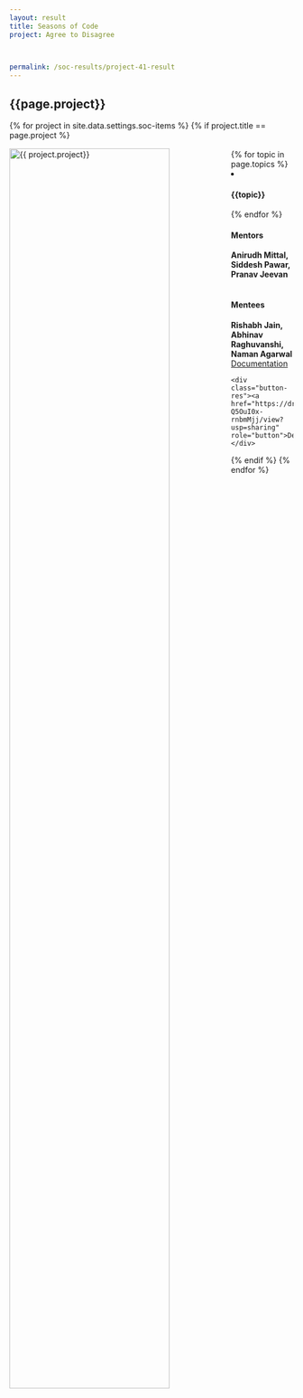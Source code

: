 ```yaml
---
layout: result
title: Seasons of Code
project: Agree to Disagree


    
permalink: /soc-results/project-41-result
---
```


<h2 class="display1 m-3 p-3 text-center customcol">{{page.project}}</h2>
{% for project in site.data.settings.soc-items %}
{% if project.title == page.project %}

<div>
    <img src="{{ site.baseurl }}/{{ project.image }}"  width = "75%" height="auto"  alt="{{ project.project}}" class="border rounded" style = "float: left; margin-top: 3%; margin-right: 3%">
</div>


<div class="mentor-mentee-section">
    <br>
        {% for topic in page.topics %}
        <li><h4 class="text-primary text-center">{{topic}}</h4></li>
        {% endfor %}
    <br>
    <h4 class="mentor-title" style="display: block; fontWeight: 800">Mentors</h4>   
    <h4 class="mentors" style="display: inline;">Anirudh Mittal, Siddesh Pawar, Pranav Jeevan </h4>    
    <br>  <br>
    <h4 class="mentor-title" style="display: block;">Mentees</h4> 
    <h4 class="mentors" style="display: inline;">Rishabh Jain, Abhinav Raghuvanshi, Naman Agarwal</h4>
    </div>

<div class = "button-holder">
    <div class="button-res"><a href="https://docs.google.com/document/d/17xrHD6YHUb2czcDyjWUYlZbntkvBSct7Y4jnnyFChk0/edit" role="button">Documentation</a></div>
 
    <div class="button-res"><a href="https://drive.google.com/file/d/1TlNW_h8CWFl3RrZf-Q5OuI0x-rnbmMjj/view?usp=sharing" role="button">Demo</a></div>
</div>

{% endif %}
{% endfor %}
